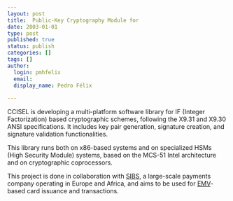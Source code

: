 ```yaml
---
layout: post
title:  Public-Key Cryptography Module for
date: 2003-01-01
type: post
published: true
status: publish
categories: []
tags: []
author:
  login: pmhfelix
  email: 
  display_name: Pedro Félix
  
---
```


CCISEL is developing a multi-platform software library for IF (Integer Factorization) based cryptographic schemes, following the X9.31 and X9.30 ANSI specifications.
It includes key pair generation, signature creation, and signature validation functionalities.

This library runs both on x86-based systems and on specialized HSMs (High Security Module) systems, based on the MCS-51 Intel architecture and on cryptographic coprocessors.

This project is done in collaboration with [SIBS](https://www.sibs.com/en/company/), a large-scale payments company operating in Europe and Africa, and aims to be used for [EMV](https://www.emvco.com/)-based card issuance and transactions.
